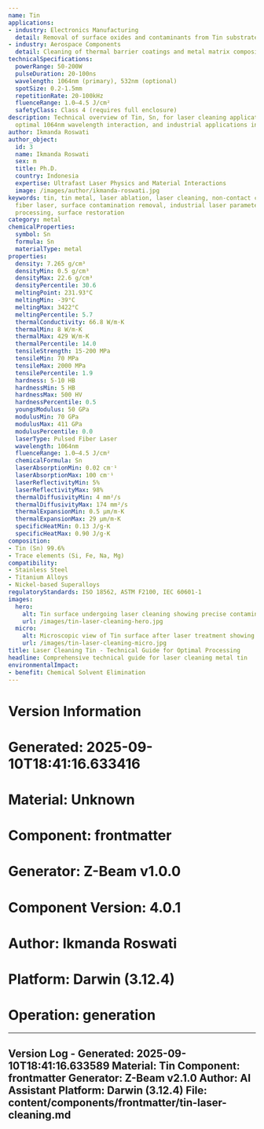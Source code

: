 ```yaml
---
name: Tin
applications:
- industry: Electronics Manufacturing
  detail: Removal of surface oxides and contaminants from Tin substrates
- industry: Aerospace Components
  detail: Cleaning of thermal barrier coatings and metal matrix composites
technicalSpecifications:
  powerRange: 50-200W
  pulseDuration: 20-100ns
  wavelength: 1064nm (primary), 532nm (optional)
  spotSize: 0.2-1.5mm
  repetitionRate: 20-100kHz
  fluenceRange: 1.0–4.5 J/cm²
  safetyClass: Class 4 (requires full enclosure)
description: Technical overview of Tin, Sn, for laser cleaning applications, including
  optimal 1064nm wavelength interaction, and industrial applications in surface preparation.
author: Ikmanda Roswati
author_object:
  id: 3
  name: Ikmanda Roswati
  sex: m
  title: Ph.D.
  country: Indonesia
  expertise: Ultrafast Laser Physics and Material Interactions
  image: /images/author/ikmanda-roswati.jpg
keywords: tin, tin metal, laser ablation, laser cleaning, non-contact cleaning, pulsed
  fiber laser, surface contamination removal, industrial laser parameters, thermal
  processing, surface restoration
category: metal
chemicalProperties:
  symbol: Sn
  formula: Sn
  materialType: metal
properties:
  density: 7.265 g/cm³
  densityMin: 0.5 g/cm³
  densityMax: 22.6 g/cm³
  densityPercentile: 30.6
  meltingPoint: 231.93°C
  meltingMin: -39°C
  meltingMax: 3422°C
  meltingPercentile: 5.7
  thermalConductivity: 66.8 W/m·K
  thermalMin: 8 W/m·K
  thermalMax: 429 W/m·K
  thermalPercentile: 14.0
  tensileStrength: 15-200 MPa
  tensileMin: 70 MPa
  tensileMax: 2000 MPa
  tensilePercentile: 1.9
  hardness: 5-10 HB
  hardnessMin: 5 HB
  hardnessMax: 500 HV
  hardnessPercentile: 0.5
  youngsModulus: 50 GPa
  modulusMin: 70 GPa
  modulusMax: 411 GPa
  modulusPercentile: 0.0
  laserType: Pulsed Fiber Laser
  wavelength: 1064nm
  fluenceRange: 1.0–4.5 J/cm²
  chemicalFormula: Sn
  laserAbsorptionMin: 0.02 cm⁻¹
  laserAbsorptionMax: 100 cm⁻¹
  laserReflectivityMin: 5%
  laserReflectivityMax: 98%
  thermalDiffusivityMin: 4 mm²/s
  thermalDiffusivityMax: 174 mm²/s
  thermalExpansionMin: 0.5 µm/m·K
  thermalExpansionMax: 29 µm/m·K
  specificHeatMin: 0.13 J/g·K
  specificHeatMax: 0.90 J/g·K
composition:
- Tin (Sn) 99.6%
- Trace elements (Si, Fe, Na, Mg)
compatibility:
- Stainless Steel
- Titanium Alloys
- Nickel-based Superalloys
regulatoryStandards: ISO 18562, ASTM F2100, IEC 60601-1
images:
  hero:
    alt: Tin surface undergoing laser cleaning showing precise contamination removal
    url: /images/tin-laser-cleaning-hero.jpg
  micro:
    alt: Microscopic view of Tin surface after laser treatment showing preserved microstructure
    url: /images/tin-laser-cleaning-micro.jpg
title: Laser Cleaning Tin - Technical Guide for Optimal Processing
headline: Comprehensive technical guide for laser cleaning metal tin
environmentalImpact:
- benefit: Chemical Solvent Elimination
---
```



# Version Information
# Generated: 2025-09-10T18:41:16.633416
# Material: Unknown
# Component: frontmatter
# Generator: Z-Beam v1.0.0
# Component Version: 4.0.1
# Author: Ikmanda Roswati
# Platform: Darwin (3.12.4)
# Operation: generation

---
Version Log - Generated: 2025-09-10T18:41:16.633589
Material: Tin
Component: frontmatter
Generator: Z-Beam v2.1.0
Author: AI Assistant
Platform: Darwin (3.12.4)
File: content/components/frontmatter/tin-laser-cleaning.md
---